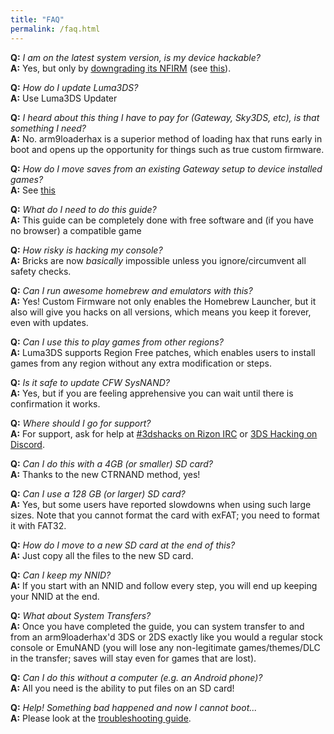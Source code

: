 ```yaml
---
title: "FAQ"
permalink: /faq.html
---
```


<a name="faq_latestfw" />**Q:** *I am on the latest system version, is my device hackable?*    
**A:** Yes, but only by [downgrading its NFIRM](nfirm-downgrade) (see [this](https://www.reddit.com/r/3dshacks/comments/4iry4s/)).

<a name="faq_updatecfw" />**Q:** *How do I update Luma3DS?*    
**A:** Use Luma3DS Updater

<a name="faq_gatewaysky" />**Q:** *I heard about this thing I have to pay for (Gateway, Sky3DS, etc), is that something I need?*    
**A:** No. arm9loaderhax is a superior method of loading hax that runs early in boot and opens up the opportunity for things such as true custom firmware.

<a name="faq_gatewaysaves" />**Q:** *How do I move saves from an existing Gateway setup to device installed games?*    
**A:** See [this](https://gbatemp.net/threads/425743/)

<a name="faq_need" />**Q:** *What do I need to do this guide?*    
**A:** This guide can be completely done with free software and (if you have no browser) a compatible game   

<a name="faq_risky" />**Q:** *How risky is hacking my console?*    
**A:** Bricks are now *basically* impossible unless you ignore/circumvent all safety checks.

<a name="faq_homebrew" />**Q:** *Can I run awesome homebrew and emulators with this?*    
**A:** Yes! Custom Firmware not only enables the Homebrew Launcher, but it also will give you hacks on all versions, which means you keep it forever, even with updates.

<a name="faq_regionfree" />**Q:** *Can I use this to play games from other regions?*    
**A:** Luma3DS supports Region Free patches, which enables users to install games from any region without any extra modification or steps.

<a name="faq_updates" />**Q:** *Is it safe to update CFW SysNAND?*    
**A:** Yes, but if you are feeling apprehensive you can wait until there is confirmation it works.

<a name="faq_support" />**Q:** *Where should I go for support?*    
**A:** For support, ask for help at [#3dshacks on Rizon IRC](https://gate.omicron.pw) or [3DS Hacking on Discord](https://discord.gg/MWxPgEp).  

<a name="faq_le4gbsd" />**Q:** *Can I do this with a 4GB (or smaller) SD card?*    
**A:** Thanks to the new CTRNAND method, yes!

<a name="faq_ge128gbsd" />**Q:** *Can I use a 128 GB (or larger) SD card?*    
**A:** Yes, but some users have reported slowdowns when using such large sizes. Note that you cannot format the card with exFAT; you need to format it with FAT32.

<a name="faq_movesd" />**Q:** *How do I move to a new SD card at the end of this?*    
**A:** Just copy all the files to the new SD card.

<a name="faq_NNID" />**Q:** *Can I keep my NNID?*    
**A:** If you start with an NNID and follow every step, you will end up keeping your NNID at the end.

<a name="faq_systransfer" />**Q:** *What about System Transfers?*    
**A:** Once you have completed the guide, you can system transfer to and from an arm9loaderhax'd 3DS or 2DS exactly like you would a regular stock console or EmuNAND (you will lose any non-legitimate games/themes/DLC in the transfer; saves will stay even for games that are lost).

<a name="faq_nopc" />**Q:** *Can I do this without a computer (e.g. an Android phone)?*    
**A:** All you need is the ability to put files on an SD card!

<a name="faq_problem" />**Q:** *Help! Something bad happened and now I cannot boot...*    
**A:** Please look at the [troubleshooting guide](troubleshooting).
